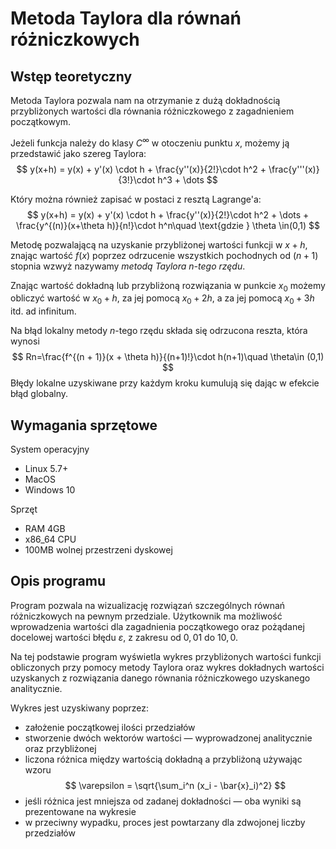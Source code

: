 # Metoda Taylora dla równań różniczkowych
## Wstęp teoretyczny
Metoda Taylora pozwala nam na otrzymanie z dużą dokładnością przybliżonych wartości dla równania różniczkowego z zagadnieniem początkowym.

Jeżeli funkcja należy do klasy $C^{\infty}$ w otoczeniu punktu $x$, możemy ją przedstawić jako szereg Taylora:
$$ y(x+h) = y(x) + y'(x) \cdot h + \frac{y''(x)}{2!}\cdot h^2 + \frac{y'''(x)}{3!}\cdot h^3 + \dots $$

Który można również zapisać w postaci z resztą Lagrange'a:
$$
y(x+h) = y(x) + y'(x) \cdot h + \frac{y''(x)}{2!}\cdot h^2 + \dots + \frac{y^{(n)}(x+\theta h)}{n!}\cdot h^n\quad \text{gdzie } \theta \in(0,1)
$$

Metodę pozwalającą na uzyskanie przybliżonej wartości funkcji w $x + h$,
znając wartość $f(x)$  poprzez odrzucenie wszystkich pochodnych od $(n + 1)$ stopnia wzwyż nazywamy _metodą Taylora $n$-tego rzędu_.

Znając wartość dokładną lub przybliżoną rozwiązania w punkcie $x_0$ możemy obliczyć wartość w 
$x_0+h$, za jej pomocą $x_0+2h$, a za jej pomocą $x_0+3h$ itd. ad infinitum.

Na błąd lokalny metody $n$-tego rzędu składa się odrzucona reszta, która wynosi 
$$
Rn=\frac{f^{(n + 1)}(x + \theta h)}{(n+1)!}\cdot h(n+1)\quad   \theta\in (0,1)
$$
Błędy lokalne uzyskiwane przy każdym kroku kumulują się dając w efekcie błąd globalny.

## Wymagania sprzętowe
System operacyjny
- Linux 5.7+
- MacOS
- Windows 10

Sprzęt
- RAM 4GB
- x86_64 CPU
- 100MB wolnej przestrzeni dyskowej

## Opis programu
Program pozwala na wizualizację rozwiązań szczególnych równań różniczkowych na
pewnym przedziale. Użytkownik ma możliwość wprowadzenia wartości dla zagadnienia
początkowego oraz pożądanej docelowej wartości błędu $\varepsilon$, z zakresu od $0,01$ do
$10,0$.

Na tej podstawie program wyświetla wykres przybliżonych wartości funkcji
obliczonych przy pomocy metody Taylora oraz wykres dokładnych wartości
uzyskanych z rozwiązania danego równania różniczkowego uzyskanego analitycznie.

Wykres jest uzyskiwany poprzez:
- założenie początkowej ilości przedziałów
- stworzenie dwóch wektorów wartości — wyprowadzonej analitycznie oraz przybliżonej
- liczona różnica między wartością dokładną a przybliżoną używając wzoru
$$
\varepsilon = \sqrt{\sum_i^n (x_i - \bar{x}_i)^2}
$$
- jeśli różnica jest mniejsza od zadanej dokładności — oba wyniki są prezentowane na wykresie
- w przeciwny wypadku, proces jest powtarzany dla zdwojonej liczby przedziałów